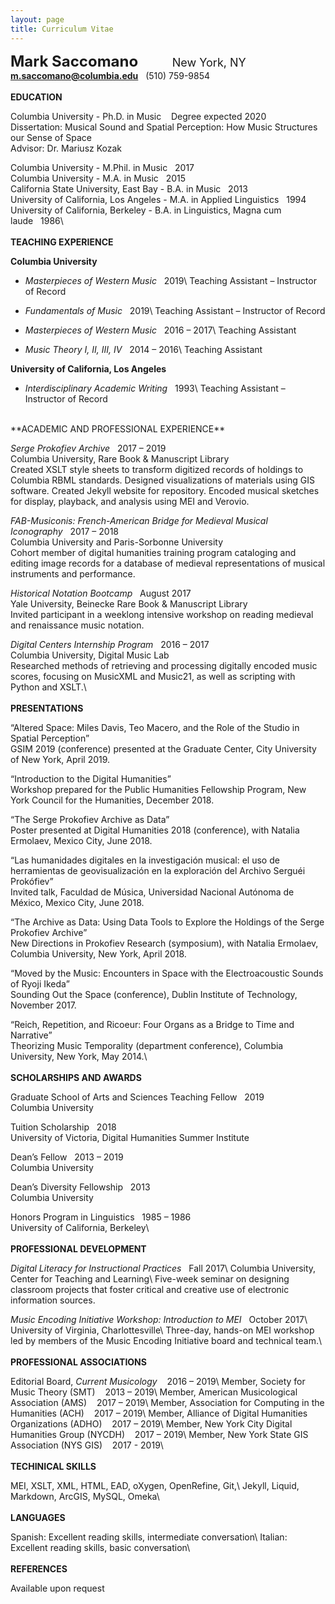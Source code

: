 ```yaml
---
layout: page
title: Curriculum Vitae
---
```

<!-- <div style="float: right;"><a href="/saccomano/docs/" download="CV2019.pdf">Download pdf</a></div> -->

<font size="5"><b>Mark Saccomano</b></font>
<font size="4">&nbsp;&nbsp;&nbsp;&nbsp;&nbsp;&nbsp;&nbsp;&nbsp;&nbsp;&nbsp;New York, NY</font>
<b>m.saccomano@columbia.edu</b>&nbsp;&nbsp;&nbsp;(510) 759-9854
<br/>
<br/>
**EDUCATION**

Columbia University - Ph.D. in Music&nbsp;&nbsp;&nbsp;&nbsp;Degree expected 2020<br/>
Dissertation: Musical Sound and Spatial Perception: How Music Structures our Sense of Space<br/>
Advisor: Dr. Mariusz Kozak

Columbia University - M.Phil. in Music&nbsp;&nbsp;&nbsp;2017<br/>
Columbia University - M.A. in Music&nbsp;&nbsp;&nbsp;2015<br/>
California State University, East Bay - B.A. in Music&nbsp;&nbsp;&nbsp;2013<br/>
University of California, Los Angeles - M.A. in Applied Linguistics&nbsp;&nbsp;&nbsp;1994<br/>
University of California, Berkeley - B.A. in Linguistics, Magna cum laude&nbsp;&nbsp;&nbsp;1986\\
<br/>
<br/>
**TEACHING EXPERIENCE**

__Columbia University__<br/>
+ _Masterpieces of Western Music_&nbsp;&nbsp;&nbsp;2019\\
Teaching Assistant – Instructor of Record

+ _Fundamentals of Music_&nbsp;&nbsp;&nbsp;2019\\
Teaching Assistant – Instructor of Record

+ _Masterpieces of Western Music_&nbsp;&nbsp;&nbsp;2016 – 2017\\
Teaching Assistant

+ _Music Theory I, II, III, IV_&nbsp;&nbsp;&nbsp;2014 – 2016\\
Teaching Assistant

__University of California, Los Angeles__<br/>
+ _Interdisciplinary Academic Writing_&nbsp;&nbsp;&nbsp;1993\\
Teaching Assistant – Instructor of Record

<br/>
**ACADEMIC AND PROFESSIONAL EXPERIENCE**

_Serge Prokofiev Archive_&nbsp;&nbsp;&nbsp;2017 – 2019<br/>
Columbia University, Rare Book & Manuscript Library<br/>
Created XSLT style sheets to transform digitized records of holdings to Columbia RBML standards. Designed visualizations of materials using GIS software. Created Jekyll website for repository. Encoded musical sketches for display, playback, and analysis using MEI and Verovio.

_FAB-Musiconis: French-American Bridge for Medieval Musical Iconography_&nbsp;&nbsp;&nbsp;2017 – 2018<br/>
Columbia University and Paris-Sorbonne University<br/>
Cohort member of digital humanities training program cataloging and editing image records for a database of medieval representations of musical instruments and performance.

_Historical Notation Bootcamp_&nbsp;&nbsp;&nbsp;August 2017<br/>
Yale University, Beinecke Rare Book & Manuscript Library<br/>
Invited participant in a weeklong intensive workshop on reading medieval and renaissance music notation.

_Digital Centers Internship Program_&nbsp;&nbsp;&nbsp;2016 – 2017<br/>
Columbia University, Digital Music Lab<br/>
Researched methods of retrieving and processing digitally encoded music scores, focusing on MusicXML and Music21, as well as scripting with Python and XSLT.\\
<br/>
<br/>
**PRESENTATIONS**

“Altered Space: Miles Davis, Teo Macero, and the Role of the Studio in Spatial Perception”<br/>
GSIM 2019 (conference) presented at the Graduate Center, City University of New York, April 2019.

“Introduction to the Digital Humanities”<br/>
 Workshop prepared for the Public Humanities Fellowship Program, New York Council for the Humanities, December 2018.

“The Serge Prokofiev Archive as Data”<br/>
Poster presented at Digital Humanities 2018 (conference), with Natalia Ermolaev, Mexico City, June 2018.

 “Las humanidades digitales en la investigación musical: el uso de herramientas de geovisualización en la exploración del Archivo Serguéi Prokófiev”<br/>
 Invited talk, Faculdad de Música, Universidad Nacional Autónoma de México, Mexico City, June 2018.

“The Archive as Data: Using Data Tools to Explore the Holdings of the Serge Prokofiev Archive”<br/>
 New Directions in Prokofiev Research (symposium), with Natalia Ermolaev, Columbia University, New York, April 2018.

“Moved by the Music: Encounters in Space with the Electroacoustic Sounds of Ryoji Ikeda”<br/>
 Sounding Out the Space (conference), Dublin Institute of Technology, November 2017.

“Reich, Repetition, and Ricoeur: Four Organs as a Bridge to Time and Narrative”<br/> Theorizing Music Temporality (department conference), Columbia University, New&nbsp;York, May 2014.\\
<br/>
<br/>
**SCHOLARSHIPS AND AWARDS**

Graduate School of Arts and Sciences Teaching Fellow&nbsp;&nbsp;&nbsp;2019<br/>
Columbia University

Tuition Scholarship&nbsp;&nbsp;&nbsp;2018<br/>
University of Victoria, Digital Humanities Summer Institute

Dean’s Fellow&nbsp;&nbsp;&nbsp;2013 – 2019<br/>
Columbia University

Dean’s Diversity Fellowship&nbsp;&nbsp;&nbsp;2013<br/>
Columbia University

Honors Program in Linguistics&nbsp;&nbsp;&nbsp;1985 – 1986<br/>
University of California, Berkeley\\
<br/>
<br/>
**PROFESSIONAL DEVELOPMENT**

_Digital Literacy for Instructional Practices_&nbsp;&nbsp;&nbsp;Fall 2017\\
Columbia University, Center for Teaching and Learning\\
Five-week seminar on designing classroom projects that foster critical and creative use of electronic information sources.

_Music Encoding Initiative Workshop: Introduction to MEI_&nbsp;&nbsp;&nbsp;October 2017\\
University of Virginia, Charlottesville\\
Three-day, hands-on MEI workshop led by members of the Music Encoding Initiative board and technical team.\\
<br/>
<br/>
**PROFESSIONAL ASSOCIATIONS**

Editorial Board, _Current Musicology_&nbsp;&nbsp;&nbsp;&nbsp;2016 – 2019\\
Member, Society for Music Theory (SMT)&nbsp;&nbsp;&nbsp;&nbsp;2013 – 2019\\
Member, American Musicological Association (AMS)&nbsp;&nbsp;&nbsp;&nbsp;2017 – 2019\\
Member, Association for Computing in the Humanities (ACH)&nbsp;&nbsp;&nbsp;&nbsp;2017 – 2019\\
Member, Alliance of Digital Humanities Organizations (ADHO)&nbsp;&nbsp;&nbsp;&nbsp;2017 – 2019\\
Member, New York City Digital Humanities Group (NYCDH)&nbsp;&nbsp;&nbsp;&nbsp;2017 – 2019\\
Member, New York State GIS Association (NYS GIS)&nbsp;&nbsp;&nbsp;&nbsp;2017 - 2019\\
<br/>
<br/>
**TECHINICAL SKILLS**

MEI, XSLT, XML, HTML, EAD, oXygen, OpenRefine, Git,\\
Jekyll, Liquid, Markdown, ArcGIS, MySQL, Omeka\\
<br/>
<br/>
**LANGUAGES**

Spanish:	Excellent reading skills, intermediate conversation\\
Italian:	Excellent reading skills, basic conversation\\
<br/>
<br/>
**REFERENCES**

Available upon request
